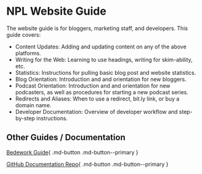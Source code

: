 # NPL Website Guide

The website guide is for bloggers, marketing staff, and developers. This guide covers:

- Content Updates: Adding and updating content on any of the above platforms.
- Writing for the Web: Learning to use headings, writing for skim-ability, etc.
- Statistics: Instructions for pulling basic blog post and website statistics.
- Blog Orientation: Introduction and and orientation for new bloggers.
- Podcast Orientation: Introduction and and orientation for new podcasters, as well as procedures for starting a new podcast series.
- Redirects and Aliases: When to use a redirect, bit.ly link, or buy a domain name.
- Developer Documentation: Overview of developer workflow and step-by-step instructions.

## Other Guides / Documentation

[Bedework Guide](https://nashville-public-library.github.io/bedework-guide/){ .md-button .md-button--primary }

[GitHub Documentation Repo](https://github.com/Nashville-Public-Library/documentation){ .md-button .md-button--primary }